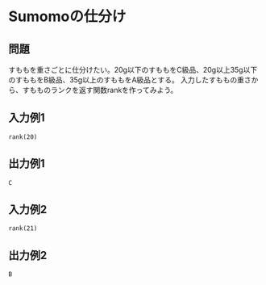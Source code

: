 # Sumomoの仕分け

## 問題

すももを重さごとに仕分けたい。20g以下のすももをC級品、20g以上35g以下のすももをB級品、35g以上のすももをA級品とする。
入力したすももの重さから、すもものランクを返す関数rankを作ってみよう。

## 入力例1

```
rank(20)
```

## 出力例1

```
C
```
## 入力例2

```
rank(21)
```

## 出力例2

```
B
```
